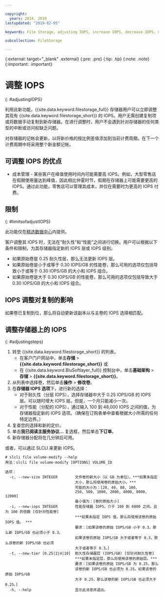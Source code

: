 ```yaml
---

copyright:
  years: 2014, 2019
lastupdated: "2019-02-05"

keywords: File Storage, adjusting IOPS, increase IOPS, decrease IOPS, modify IOPS

subcollection: FileStorage

---
```

{:external: target="_blank" .external}
{:pre: .pre}
{:tip: .tip}
{:note: .note}
{:important: .important}

# 调整 IOPS
{: #adjustingIOPS}

利用此新功能，{{site.data.keyword.filestorage_full}} 存储器用户可以立即调整其现有 {{site.data.keyword.filestorage_short}} 的 IOPS。用户无需创建复制项或将数据手动复制到新存储器。在进行调整时，用户不会遇到针对存储器的任何类型的中断或访问权缺乏问题。

对存储器的记帐会更新，以将新价格的按比例差值添加到当前计费周期。在下一个计费周期中将采用整个新金额记帐。


## 可调整 IOPS 的优点

- 成本管理 - 某些客户在峰值使用时间内可能需要高 IOPS。例如，大型零售店在假期使用量达到峰值，因此相比仲夏时节，假期在存储器上可能需要更高的 IOPS。通过此功能，零售店可以管理其成本，并仅在需要时为更高的 IOPS 付费。

## 限制
{: #limitsofadjustIOPS}

此功能仅在[精选数据中心](/docs/infrastructure/FileStorage?topic=FileStorage-news)内提供。

客户调整其 IOPS 时，无法在“耐久性”和“性能”之间进行切换。用户可以根据以下条件和限制，为其存储器指定新的 IOPS 层或 IOPS 级别。

- 如果原始卷是 0.25 耐久性层，那么无法更新 IOPS 层。
- 如果原始卷是小于或等于 0.30 IOPS/GB 的性能卷，那么可用的选项仅包括导致小于或等于 0.30 IOPS/GB 的大小和 IOPS 组合。
- 如果原始卷是大于 0.30 IOPS/GB 的性能卷，那么可用的选项仅包括导致大于 0.30 IOPS/GB 的大小和 IOPS 组合。

## IOPS 调整对复制的影响

如果卷已复制到位，那么将自动更新该副本以与主卷的 IOPS 选择相匹配。

## 调整存储器上的 IOPS
{: #adjustingsteps}

1. 转至 {{site.data.keyword.filestorage_short}} 的列表。
    - 在客户门户网站中，单击**存储** > **{{site.data.keyword.filestorage_short}}** 或
    - 在 {{site.data.keyword.BluSoftlayer_full}} 控制台中，单击**基础架构** > **存储** > **{{site.data.keyword.filestorage_short}}**。
2. 从列表中选择卷，然后单击**操作** > **修改卷**。
3. 在**存储器 IOPS 选项**下，进行新的选择：
    - 对于耐久性（分层 IOPS），选择存储器中大于 0.25 IOPS/GB 的 IOPS 层。可以随时增大 IOPS 层。但是，一个月只能减小一次。
    - 对于性能（分配的 IOPS），通过输入 100 到 48,000 IOPS 之间的值，为存储器指定新的 IOPS 选项。（确保在订购表单中查看根据大小所需的任何特定边界。）
4. 复查您的选择和新的定价。
5. 单击**我已阅读主服务协议...** 复选框，然后单击**下订单**。
6. 新存储器分配将在几分钟后可用。

或者，可以通过 SLCLI 来更新 IOPS。
```
# slcli file volume-modify --help
用法：slcli file volume-modify [OPTIONS] VOLUME_ID

选项：
  -c, --new-size INTEGER        文件卷的新大小（以 GB 为单位）。***如果未指定
                                大小，那么将使用卷的原始大小。***
                                可能的大小为：[20, 40, 80, 100,
                                250, 500, 1000, 2000, 4000, 8000, 12000]
                                最小值为：[卷的原始大小]
  -i, --new-iops INTEGER        性能存储器 IOPS，介于 100 到 6000 之间，且为 100 的倍数 [仅针对性能卷]
                                ***如果未指定 IOPS 值，那么将使用该卷的原始 IOPS 值。 ***
                                要求：[如果该卷的原始 IOPS/GB 小于 0.3，那么新 IOPS/GB 也必须小于 0.3。
                                如果该卷的原始 IOPS/GB 大于或者等于 0.3，那么该卷的新 IOPS/GB 也必须
                                大于或者等于 0.3。]
  -t, --new-tier [0.25|2|4|10]  耐久性存储器层 (IOPS/GB) [仅针对耐久性卷]
                                ***如果未指定层，那么将使用该卷的原始层。***
                                要求：[如果该卷的原始 IOPS/GB 为 0.25，那么
                                该卷的新 IOPS/GB 也必须为 0.25。如果该卷的原始 IOPS/GB
                                大于 0.25，那么该卷的新 IOPS/GB 也必须大于 0.25。]
  -h, --help                    显示此消息并退出。
```
